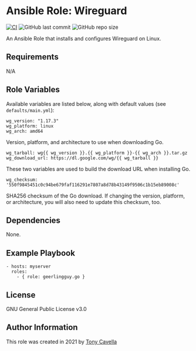 # Ansible Role: Wireguard

[![CI](https://github.com/acavella/ansible-role-wireguard/workflows/CI/badge.svg?event=push)](https://github.com/acavella/ansible-role-wireguard/actions?query=workflow%3ACI)
![GitHub last commit](https://img.shields.io/github/last-commit/acavella/ansible-role-wireguard)
![GitHub repo size](https://img.shields.io/github/repo-size/acavella/ansible-role-wireguard)

An Ansible Role that installs and configures Wireguard on Linux.

## Requirements

N/A

## Role Variables

Available variables are listed below, along with default values (see `defaults/main.yml`):

    wg_version: "1.17.3"
    wg_platform: linux
    wg_arch: amd64

Version, platform, and architecture to use when downloading Go.

    wg_tarball: wg{{ wg_version }}.{{ wg_platform }}-{{ wg_arch }}.tar.gz
    wg_download_url: https://dl.google.com/wg/{{ wg_tarball }}

These two variables are used to build the download URL when installing Go.

    wg_checksum: '550f9845451c0c94be679faf116291e7807a8d78b43149f9506c1b15eb89008c'

SHA256 checksum of the Go download. If changing the version, platform, or architecture, you will also need to update this checksum, too.

## Dependencies

None.

## Example Playbook

    - hosts: myserver
      roles:
        - { role: geerlingguy.go }

## License

GNU General Public License v3.0

## Author Information

This role was created in 2021 by [Tony Cavella](https://www.cavella.com/)
